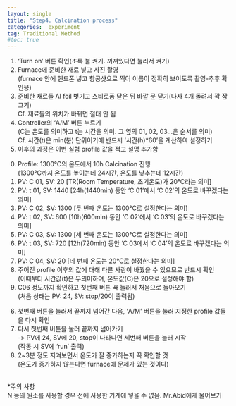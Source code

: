 ```yaml
---
layout: single
title: "Step4. Calcination process"
categories:  experiment
tag: Traditional Method
#toc: true
---
```


1. ‘Turn on’ 버튼 확인(초록 불 켜기. 꺼져있다면 눌러서 켜기)<br>
2. Furnace에 준비한 재료 넣고 사진 촬영<br>
  (furnace 안에 핸드폰 넣고 항공샷으로 찍어 이름이 정확히 보이도록 촬영-추후 확인용)<br>
3. 준비한 재료들 Al foil 벗기고 스티로폼 닫은 뒤 바깥 문 닫기(나사 4개 돌려서 꽉 잠그기)<br>
  Cf. 재료들의 위치가 바뀌면 절대 안 됨<br>
4. Controller의 ‘A/M’ 버튼 누르기<br>
  (C는 온도를 의미하고 t는 시간을 의미. 그 옆의 01, 02, 03…은 순서를 의미)<br>
  Cf. 시간(t)은 min(분) 단위이기에 반드시 ‘시간(h)*60’을 계산하여 설정하기<br>
5. 이후의 과정은 이번 실험 profile 값을 적고 설명 추가함<br>
  0) Profile: 1300℃의 온도에서 10h Calcination 진행<br>
    (1300℃까지 온도를 높이는데 24시간, 온도를 낮추는데 12시간)<br>
  1) PV: C 01, SV: 20 [TR(Room Temperature, 초기온도)가 20℃라는 의미]<br>
  2) PV: t 01, SV: 1440 [24h(1440min) 동안 ‘C 01’에서 ‘C 02’의 온도로 바꾸겠다는 의미]<br>
  3) PV: C 02, SV: 1300 [두 번째 온도는 1300℃로 설정한다는 의미]<br>
  4) PV: t 02, SV: 600 [10h(600min) 동안 ‘C 02’에서 ‘C 03’의 온도로 바꾸겠다는 의미]<br>
  5) PV: C 03, SV: 1300 [세 번째 온도는 1300℃로 설정한다는 의미]<br>
  6) PV: t 03, SV: 720 [12h(720min) 동안 ‘C 03에서 ‘C 04’의 온도로 바꾸겠다는 의미]<br>
  7) PV: C 04, SV: 20 [네 번째 온도는 20℃로 설정한다는 의미]<br>
  8) 주어진 profile 이후의 값에 대해 다른 사람이 바꿨을 수 있으므로 반드시 확인<br>
    (이때부터 시간값(t)은 무의미하며, 온도값(C)은 20으로 설정해야 함)<br>
  10) C06 정도까지 확인하고 첫번째 버튼 꾹 눌러서 처음으로 돌아오기<br>
    (처음 상태는 PV: 24, SV: stop/20이 출력됨)<br>
6. 첫번째 버튼을 눌러서 끝까지 넘어간 다음, ‘A/M’ 버튼을 눌러 지정한 profile 값들을 다시 확인<br>
7. 다시 첫번째 버튼을 눌러 끝까지 넘어가기<br>
  -> PV에 24, SV에 20, stop이 나타나면 세번째 버튼을 눌러 시작<br>
  (작동 시 SV에 ‘run’ 출력)<br>
8. 2~3분 정도 지켜보면서 온도가 잘 증가하는지 꼭 확인할 것<br>
  (온도가 증가하지 않는다면 furnace에 문제가 있는 것이다)<br>
 <br>
   *주의 사항<br>
N 등의 원소를 사용할 경우 전에 사용한 기계에 넣을 수 없음. Mr.Abid에게 물어보기
